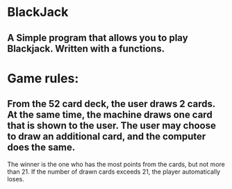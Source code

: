# BlackJack
## A Simple program that allows you to play Blackjack. Written with a functions.
# Game rules:
## From the 52 card deck, the user draws 2 cards. At the same time, the machine draws one card that is shown to the user. The user may choose to draw an additional card, and the computer does the same.
The winner is the one who has the most points from the cards, but not more than 21. If the number of drawn cards exceeds 21, the player automatically loses.
